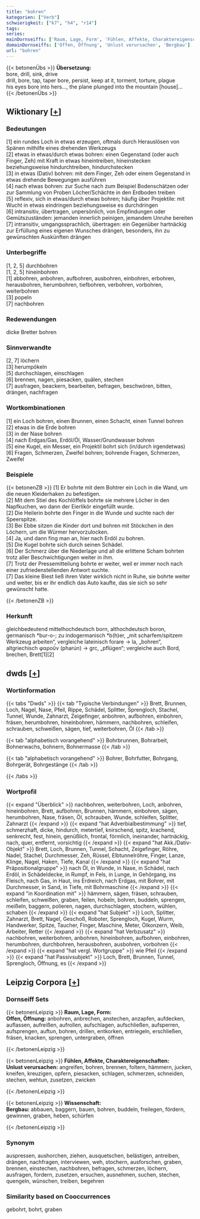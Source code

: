 ```yaml
---
title: "bohren"
kategorien: ["Verb"]
schwierigkeit: ["k7", "h4", "r14"]
tags:
series:
mainDornseiffs: ['Raum, Lage, Form', 'Fühlen, Affekte, Charaktereigenschaften', 'Wissenschaft']
domainDornseiffs: ['Offen, Öffnung', 'Unlust verursachen', 'Bergbau']
url: "bohren"
---
```


{{< betonenÜbs >}}
**Übersetzung:**  
bore, drill, sink, drive  
drill, bore, tap, taper bore, persist, keep at it, torment, torture, plague  
his eyes bore into hers..., the plane plunged into the mountain [house]...  
{{< /betonenÜbs >}}

## Wiktionary [[+](https://de.wiktionary.org/wiki/bohren)]

### Bedeutungen
[1] ein rundes Loch in etwas erzeugen, oftmals durch Herauslösen von Spänen mithilfe eines drehenden Werkzeugs  
[2] etwas in etwas/durch etwas bohren: einen Gegenstand (oder auch Finger, Zeh) mit Kraft in etwas hineintreiben, hineinstecken beziehungsweise hindurchtreiben, hindurchstecken  
[3] in etwas (Dativ) bohren: mit dem Finger, Zeh oder einem Gegenstand in etwas drehende Bewegungen ausführen  
[4] nach etwas bohren: zur Suche nach zum Beispiel Bodenschätzen oder zur Sammlung von Proben Löcher/Schächte in den Erdboden treiben  
[5] reflexiv, sich in etwas/durch etwas bohren; häufig über Projektile: mit Wucht in etwas eindringen beziehungsweise es durchdringen  
[6] intransitiv, übertragen, unpersönlich, von Empfindungen oder Gemütszuständen: jemanden innerlich peinigen, jemandem Unruhe bereiten  
[7] intransitiv, umgangssprachlich, übertragen: ein Gegenüber hartnäckig zur Erfüllung eines eigenen Wunsches drängen, besonders, ihn zu gewünschten Auskünften drängen  

### Unterbegriffe
[1, 2, 5] durchbohren  
[1, 2, 5] hineinbohren  
[1] abbohren, anbohren, aufbohren, ausbohren, einbohren, erbohren, herausbohren, herumbohren, tiefbohren, verbohren, vorbohren, weiterbohren  
[3] popeln  
[7] nachbohren  

### Redewendungen
dicke Bretter bohren  

### Sinnverwandte
[2, 7] löchern  
[3] herumpökeln  
[5] durchschlagen, einschlagen  
[6] brennen, nagen, piesacken, quälen, stechen  
[7] ausfragen, beackern, bearbeiten, befragen, beschwören, bitten, drängen, nachfragen  

### Wortkombinationen
[1] ein Loch bohren, einen Brunnen, einen Schacht, einen Tunnel bohren  
[2] etwas in die Erde bohren  
[3] in der Nase bohren  
[4] nach Erdgas/Gas, Erdöl/Öl, Wasser/Grundwasser bohren  
[5] eine Kugel, ein Messer, ein Projektil bohrt sich (in/durch irgendetwas)  
[6] Fragen, Schmerzen, Zweifel bohren; bohrende Fragen, Schmerzen, Zweifel  

### Beispiele
{{< betonenZB >}}
[1] Er bohrte mit dem Bohtrer ein Loch in die Wand, um die neuen Kleiderhaken zu befestigen.  
[2] Mit dem Stiel des Kochlöffels bohrte sie mehrere Löcher in den Napfkuchen, wo dann der Eierlikör eingefüllt wurde.  
[2] Die Heilerin bohrte den Finger in die Wunde und suchte nach der Speerspitze.  
[3] Bei Ebbe sitzen die Kinder dort und bohren mit Stöckchen in den Löchern, um die Würmer hervorzulocken.  
[4] Ja, und dann fing man an, hier nach Erdöl zu bohren.  
[5] Die Kugel bohrte sich durch seinen Schädel.  
[6] Der Schmerz über die Niederlage und all die erlittene Scham bohrten trotz aller Beschwichtigungen weiter in ihm.  
[7] Trotz der Pressemitteilung bohrte er weiter, weil er immer noch nach einer zufriedenstellenden Antwort suchte.  
[7] Das kleine Biest ließ ihren Vater wirklich nicht in Ruhe, sie bohrte weiter und weiter, bis er ihr endlich das Auto kaufte, das sie sich so sehr gewünscht hatte.  

{{< /betonenZB >}}
### Herkunft
gleichbedeutend mittelhochdeutsch born, althochdeutsch boron, germanisch *bur-o-; zu indogermanisch *b(h)er, „mit scharfem/spitzem Werkzeug arbeiten“, vergleiche lateinisch forare → la, „bohren“, altgriechisch φαροῦν (pharún) → grc, „pflügen“; vergleiche auch Bord, brechen, Brett[1][2]  



## dwds [[+](https://www.dwds.de/wb/bohren)]

### Wortinformation
{{< tabs "Dwds" >}}
{{< tab "Typische Verbindungen" >}}
Brett, Brunnen, Loch, Nagel, Nase, Pfeil, Rippe, Schädel, Splitter, Sprengloch, Stachel, Tunnel, Wunde, Zahnarzt, Zeigefinger, anbohren, aufbohren, einbohren, fräsen, herumbohren, hineinbohren, hämmern, nachbohren, schleifen, schrauben, schweißen, sägen, tief, weiterbohren, Öl
{{< /tab >}}

{{< tab "alphabetisch vorangehend" >}}
Bohrbrunnen, Bohrarbeit, Bohnerwachs, bohnern, Bohnermasse
{{< /tab >}}

{{< tab "alphabetisch vorangehend" >}}
Bohrer, Bohrfutter, Bohrgang, Bohrgerät, Bohrgestänge
{{< /tab >}}

{{< /tabs >}}

### Wortprofil
{{< expand "Überblick" >}} nachbohren, weiterbohren, Loch, anbohren, hineinbohren, Brett, aufbohren, Brunnen, hämmern, einbohren, sägen, herumbohren, Nase, fräsen, Öl, schrauben, Wunde, schleifen, Splitter, Zahnarzt {{< /expand >}}
{{< expand "hat Adverbialbestimmung" >}} tief, schmerzhaft, dicke, hindurch, metertief, knirschend, spitz, krachend, senkrecht, fest, hinein, genüßlich, frontal, förmlich, ineinander, hartnäckig, nach, quer, entfernt, vorsichtig {{< /expand >}}
{{< expand "hat Akk./Dativ-Objekt" >}} Brett, Loch, Brunnen, Tunnel, Schacht, Zeigefinger, Röhre, Nadel, Stachel, Durchmesser, Zeh, Rüssel, Elbtunnelröhre, Finger, Lanze, Klinge, Nagel, Haken, Tiefe, Kanal {{< /expand >}}
{{< expand "hat Präpositionalgruppe" >}} nach Öl, in Wunde, in Nase, in Schädel, nach Erdöl, in Schädeldecke, in Rumpf, in Fels, in Lunge, in Gehörgang, ins Fleisch, nach Gas, in Haut, ins Erdreich, nach Erdgas, mit Bohrer, mit Durchmesser, in Sand, in Tiefe, mit Bohrmaschine {{< /expand >}}
{{< expand "in Koordination mit" >}} hämmern, sägen, fräsen, schrauben, schleifen, schweißen, graben, feilen, hobeln, bohren, buddeln, sprengen, meißeln, baggern, polieren, nagen, durchschlagen, stochern, wühlen, schaben {{< /expand >}}
{{< expand "hat Subjekt" >}} Loch, Splitter, Zahnarzt, Brett, Nagel, Geschoß, Roboter, Sprengloch, Kugel, Wurm, Handwerker, Spitze, Taucher, Finger, Maschine, Meter, Ölkonzern, Weib, Arbeiter, Retter {{< /expand >}}
{{< expand "hat Verbzusatz" >}} nachbohren, weiterbohren, anbohren, hineinbohren, aufbohren, einbohren, herumbohren, durchbohren, herausbohren, ausbohren, vorbohren {{< /expand >}}
{{< expand "hat vergl. Wortgruppe" >}} wie Pfeil {{< /expand >}}
{{< expand "hat Passivsubjekt" >}} Loch, Brett, Brunnen, Tunnel, Sprengloch, Öffnung, es {{< /expand >}}

## Leipzig Corpora [[+](https://corpora.uni-leipzig.de/en/res?word=bohren&corpusId=deu_newscrawl-public_2018)]

### Dornseiff Sets
{{< betonenLeipzig >}}
**Raum, Lage, Form:**  
**Offen, Öffnung:** anbohren, anbrechen, anstechen, anzapfen, aufdecken, auflassen, aufreißen, aufrollen, aufschlagen, aufschließen, aufsperren, aufsprengen, auftun, bohren, drillen, entkorken, entriegeln, erschließen, fräsen, knacken, sprengen, untergraben, öffnen  

{{< /betonenLeipzig >}}


{{< betonenLeipzig >}}
**Fühlen, Affekte, Charaktereigenschaften:**  
**Unlust verursachen:** angreifen, bohren, brennen, foltern, hämmern, jucken, kneifen, kreuzigen, opfern, piesacken, schlagen, schmerzen, schneiden, stechen, wehtun, zusetzen, zwicken  

{{< /betonenLeipzig >}}


{{< betonenLeipzig >}}
**Wissenschaft:**  
**Bergbau:** abbauen, baggern, bauen, bohren, buddeln, freilegen, fördern, gewinnen, graben, heben, schürfen  

{{< /betonenLeipzig >}}

### Synonym
auspressen, aushorchen, ziehen, ausquetschen, belästigen, antreiben, drängen, nachfragen, interviewen, weh, stochern, ausforschen, graben, brennen, einstechen, nachbohren, befragen, schmerzen, löchern, ausfragen, fordern, zusetzen, ersuchen, ausnehmen, suchen, stechen, quengeln, wünschen, treiben, begehren


### Similarity based on Cooccurrences
gebohrt, bohrt, graben

